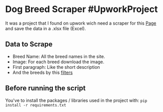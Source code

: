 # Dog Breed Scraper #UpworkProject
It was a project that I found on upwork wich need a scraper for this [Page](https://www.akc.org/dog-breeds/) and save the data in a .xlsx file (Excel).  
## Data to Scrape
* Breed Name: All the breed names in the site.
* Image: For each breed download the image.
* First paragraph: Like the short description
* And the breeds by this [filters](https://prnt.sc/yzx3j3)
## Before running the script
You've to install the packages / libraries used in the project with:
`pip install -r requirements.txt`
